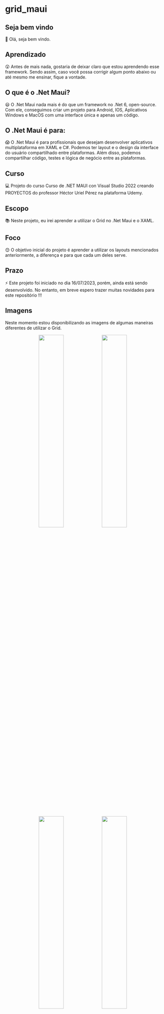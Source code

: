 # grid_maui

## Seja bem vindo

👋 Olá, seja bem vindo.

## Aprendizado

😲 Antes de mais nada, gostaria de deixar claro que estou aprendendo esse framework. Sendo assim, caso você possa corrigir algum ponto abaixo ou até mesmo me ensinar, fique a vontade.

## O que é o .Net Maui?

😃 O .Net Maui nada mais é do que um framework no .Net 6, open-source. Com ele, conseguimos criar um projeto para Android, IOS, Aplicativos Windows e MacOS com uma interface única e apenas um código.

## O .Net Maui é para:

😱 O .Net Maui é para profissionais que desejam desenvolver aplicativos multiplataforma em XAML e C#. Podemos ter layout e o design da interface do usuário compartilhado entre plataformas. Além disso, podemos compartilhar código, testes e lógica de negócio entre as plataformas.

## Curso

💻 Projeto do curso Curso de .NET MAUI con Visual Studio 2022 creando PROYECTOS do professor Héctor Uriel Pérez na plataforma Udemy.

## Escopo

📚 Neste projeto, eu irei aprender a utilizar o Grid no .Net Maui e o XAML.

## Foco

😊 O objetivo inicial do projeto é aprender a utilizar os layouts mencionados anteriormente, a diferença e para que cada um deles serve.

## Prazo

⚡ Este projeto foi iniciado no dia 16/07/2023, porém, ainda está sendo desenvolvido. No entanto, em breve espero trazer muitas novidades para este repositório !!!

## Imagens

Neste momento estou disponibilizando as imagens de algumas maneiras diferentes de utilizar o Grid.

<p float="left" align="center">
 <img src= https://i.ibb.co/pKJ6VsQ/Grid-Maui.png width="40%" />
 <img src= https://i.ibb.co/wwz3yXV/Grid-Maui-1.png  width="40%" />
 <img src= https://i.ibb.co/1Q7dJmR/Grid-Maui-2.png  width="40%" />
 <img src= https://i.ibb.co/PDypVNB/Grid-Maui-3.png  width="40%" />
 <img src= https://i.ibb.co/YPkdCQK/Grid-Maui-4.png  width="40%" />
 <img src= https://i.ibb.co/j5vw9yv/Grid-Maui-5.png  width="40%" />
 <img src= https://i.ibb.co/dcHvyFC/Grid-Maui-6.png  width="40%" />
 
</p>
